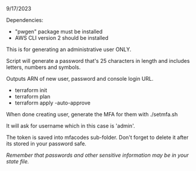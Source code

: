9/17/2023

Dependencies:

* "pwgen" package must be installed
* AWS CLI version 2 should be installed

This is for generating an administrative user ONLY.

Script will generate a password that's 25 characters in length and includes letters, numbers and symbols.

Outputs ARN of new user, password and console login URL.

* terraform init
* terraform plan
* terraform apply -auto-approve

When done creating user, generate the MFA for them with ./setmfa.sh

It will ask for username which in this case is 'admin'.

The token is saved into mfacodes sub-folder.  Don't forget to delete it after its stored in your password safe.

*Remember that passwords and other sensitive information may be in your state file.*
